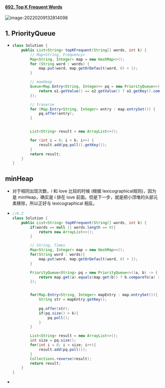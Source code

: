 #### [692. Top K Frequent Words](https://leetcode-cn.com/problems/top-k-frequent-words/)

![image-20220209132814098](https://raw.githubusercontent.com/TWDH/Leetcode-From-Zero/pictures/img/image-20220209132814098.png)

## 1. PriorityQueue

- ```java
  class Solution {
      public List<String> topKFrequent(String[] words, int k) {
          // Map<String, Frequency>
          Map<String, Integer> map = new HashMap<>();
          for (String word : words) {
              map.put(word, map.getOrDefault(word, 0) + 1);
          }
  
          // maxHeap
          Queue<Map.Entry<String, Integer>> pq = new PriorityQueue<>((o1, o2) -> {
              return o1.getValue() == o2.getValue() ? o1.getKey().compareTo(o2.getKey()) : o2.getValue() - o1.getValue();
          });
  
          // traverse
          for (Map.Entry<String, Integer> entry : map.entrySet()) {
              pq.offer(entry);
          }
  
  
          List<String> result = new ArrayList<>();
  
          for (int i = 0; i < k; i++) {
              result.add(pq.poll().getKey());
          }
          return result;
      }
  }
  ```

## minHeap

- 对于相同出现次数，i 和 love 比较的时候 (根据 lexicographical规则)，因为是 minHeap，确实是 i 排在 love 前面。但是下一步，就是把小顶堆的头部元素移除，所以正好与 lexicographical 相反。

- ```java
  //K.Z
  class Solution {
      public List<String> topKFrequent(String[] words, int k) {
          if(words == null || words.length == 0){
              return new ArrayList<>();
          }
  
          // String, Times
          Map<String, Integer> map = new HashMap<>();
          for(String word : words){
              map.put(word, map.getOrDefault(word, 0) + 1);
          }
  
          PriorityQueue<String> pq = new PriorityQueue<>((a, b) -> {
              return map.get(a).equals(map.get(b)) ? b.compareTo(a) : map.get(a) - map.get(b);
          });
  
  
          for(Map.Entry<String, Integer> mapEntry : map.entrySet()){
              String str = mapEntry.getKey();
              
              pq.offer(str);
              if(pq.size() > k){
                  pq.poll();
              }
          }
  
          List<String> result = new ArrayList<>();
          int size = pq.size();
          for(int i = 0; i < size; i++){
              result.add(pq.poll());
          }
          Collections.reverse(result);
          return result;
      }
  }
  ```

- 


